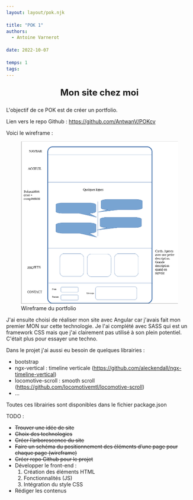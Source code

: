 ```yaml
---
layout: layout/pok.njk

title: "POK 1"
authors:
  - Antoine Varnerot

date: 2022-10-07

temps: 1
tags:
---
```


<p style="text-align: center; font-size: 1.5rem;"><strong>Mon site chez moi</strong></p>

L'objectif de ce POK est de créer un portfolio.

Lien vers le repo Github : https://github.com/AntwanV/POKcv

Voici le wireframe : 

<figure>
  <img src="../assets/wireframe.png">
  <figcaption>Wireframe du portfolio</figcaption>
</figure>

J'ai ensuite choisi de réaliser mon site avec Angular car j'avais fait mon premier MON sur cette technologie. Je l'ai complété avec SASS qui est un framework CSS mais que j'ai clairement pas utilisé à son plein potentiel. C'était plus pour essayer une techno.

Dans le projet j'ai aussi eu besoin de quelques librairies :
- bootstrap
- ngx-vertical : timeline verticale (https://github.com/aleckendall/ngx-timeline-vertical)
- locomotive-scroll : smooth scroll (https://github.com/locomotivemtl/locomotive-scroll)
- ...

Toutes ces librairies sont disponibles dans le fichier package.json

TODO :
- ~~Trouver une idée de site~~
- ~~Choix des technologies~~ 
- ~~Créer l’arborescence du site~~
- ~~Faire un schéma du positionnement des éléments d’une page pour chaque page (wireframe)~~
- ~~Créer repo Github pour le projet~~
- Développer le front-end :
    1. Création des éléments HTML
    2. Fonctionnalités (JS)
    3. Intégration du style CSS
- Rédiger les contenus
